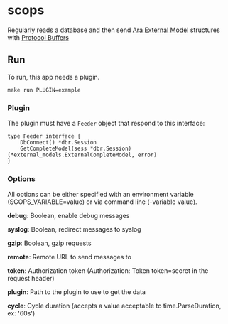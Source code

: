 # scops

Regularly reads a database and then send [Ara External Model](https://github.com/af83/ara-external-models) structures with [Protocol Buffers](https://developers.google.com/protocol-buffers/)

## Run

To run, this app needs a plugin.

```make run PLUGIN=example```

### Plugin

The plugin must have a `Feeder` object that respond to this interface:

```
type Feeder interface {
	DbConnect() *dbr.Session
	GetCompleteModel(sess *dbr.Session) (*external_models.ExternalCompleteModel, error)
}
```

### Options

All options can be either specified with an environment variable (SCOPS_VARIABLE=value) or via command line (-variable value).

**debug**: Boolean, enable debug messages

**syslog**: Boolean, redirect messages to syslog

**gzip**: Boolean, gzip requests

**remote**: Remote URL to send messages to

**token**: Authorization token (Authorization: Token token=secret in the request header)

**plugin**: Path to the plugin to use to get the data

**cycle**: Cycle duration (accepts a value acceptable to time.ParseDuration, ex: '60s')

